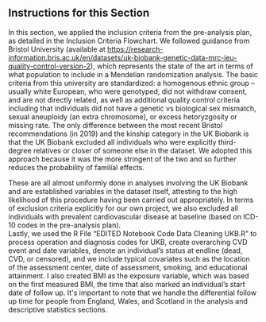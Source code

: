 Instructions for this Section
------------

In this section, we applied the inclusion criteria from the pre-analysis plan, as detailed in the Inclusion Criteria Flowchart. We followed guidance from Bristol University (available at https://research-information.bris.ac.uk/en/datasets/uk-biobank-genetic-data-mrc-ieu-quality-control-version-2), which represents the state of the art in terms of what population to include in a Mendelian randomization analysis. The basic criteria from this university are standardized: a homogenous ethnic group – usually white European, who were genotyped, did not withdraw consent, and are not directly related, as well as additional quality control criteria including that individuals did not have a genetic vs biological sex mismatch, sexual aneuploidy (an extra chromosome), or excess hetoryzgosity or missing rate. The only difference between the most recent Bristol recommendations (in 2019) and the kinship category in the UK Biobank is that the UK Biobank excluded all individuals who were explicitly third-degree relatives or closer of someone else in the dataset. We adopted this approach because it was the more stringent of the two and so further reduces the probability of familial effects.

These are all almost uniformly done in analyses involving the UK Biobank and are established variables in the dataset itself, attesting to the high likelihood of this procedure having been carried out appropriately.
In terms of exclusion criteria explicitly for our own project, we also excluded all individuals with prevalent cardiovascular disease at baseline (based on ICD-10 codes in the pre-analysis plan).  
Lastly, we used the R File “EDITED Notebook Code Data Cleaning UKB.R” to process operation and diagnosis codes for UKB, create overarching CVD event and date variables, denote an individual’s status at endline (dead, CVD, or censored), and we include typical covariates such as the location of the assessment center, date of assessment, smoking, and educational attainment. I also created BMI as the exposure variable, which was based on the first measured BMI, the time that also marked an individual’s start date of follow up. It's important to note that we handle the differential follow up time for people from England, Wales, and Scotland in the analysis and descriptive statistics sections.

